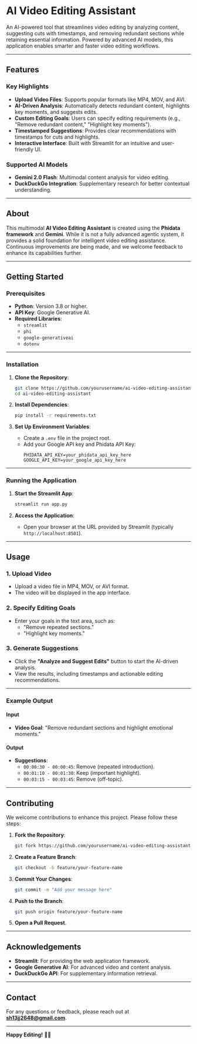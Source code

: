 
# **AI Video Editing Assistant**

An AI-powered tool that streamlines video editing by analyzing content, suggesting cuts with timestamps, and removing redundant sections while retaining essential information. Powered by advanced AI models, this application enables smarter and faster video editing workflows.

---

## **Features**

### **Key Highlights**
- **Upload Video Files**: Supports popular formats like MP4, MOV, and AVI.  
- **AI-Driven Analysis**: Automatically detects redundant content, highlights key moments, and suggests edits.  
- **Custom Editing Goals**: Users can specify editing requirements (e.g., "Remove redundant content," "Highlight key moments").  
- **Timestamped Suggestions**: Provides clear recommendations with timestamps for cuts and highlights.  
- **Interactive Interface**: Built with Streamlit for an intuitive and user-friendly UI.

### **Supported AI Models**
- **Gemini 2.0 Flash**: Multimodal content analysis for video editing.  
- **DuckDuckGo Integration**: Supplementary research for better contextual understanding.

---

## **About**
This multimodal **AI Video Editing Assistant** is created using the **Phidata framework** and **Gemini**. While it is not a fully advanced agentic system, it provides a solid foundation for intelligent video editing assistance. Continuous improvements are being made, and we welcome feedback to enhance its capabilities further.

---

## **Getting Started**

### **Prerequisites**
- **Python**: Version 3.8 or higher.  
- **API Key**: Google Generative AI.  
- **Required Libraries**:
  - `streamlit`
  - `phi`
  - `google-generativeai`
  - `dotenv`

---

### **Installation**

1. **Clone the Repository**:
   ```bash
   git clone https://github.com/yourusername/ai-video-editing-assistant.git
   cd ai-video-editing-assistant
   ```

2. **Install Dependencies**:
   ```bash
   pip install -r requirements.txt
   ```

3. **Set Up Environment Variables**:
   - Create a `.env` file in the project root.
   - Add your Google API key and Phidata API Key:
     ```plaintext
     PHIDATA_API_KEY=your_phidata_api_key_here
     GOOGLE_API_KEY=your_google_api_key_here
     ```

---

### **Running the Application**

1. **Start the Streamlit App**:
   ```bash
   streamlit run app.py
   ```

2. **Access the Application**:
   - Open your browser at the URL provided by Streamlit (typically `http://localhost:8501`).

---

## **Usage**

### **1. Upload Video**
- Upload a video file in MP4, MOV, or AVI format.
- The video will be displayed in the app interface.

### **2. Specify Editing Goals**
- Enter your goals in the text area, such as:
  - "Remove repeated sections."
  - "Highlight key moments."

### **3. Generate Suggestions**
- Click the **"Analyze and Suggest Edits"** button to start the AI-driven analysis.  
- View the results, including timestamps and actionable editing recommendations.

---

### **Example Output**

#### **Input**
- **Video Goal**: "Remove redundant sections and highlight emotional moments."

#### **Output**
- **Suggestions**:
  - `00:00:30 - 00:00:45`: Remove (repeated introduction).
  - `00:01:10 - 00:01:30`: Keep (important highlight).
  - `00:03:15 - 00:03:45`: Remove (off-topic).

---

## **Contributing**

We welcome contributions to enhance this project. Please follow these steps:

1. **Fork the Repository**:
   ```bash
   git fork https://github.com/yourusername/ai-video-editing-assistant.git
   ```
2. **Create a Feature Branch**:
   ```bash
   git checkout -b feature/your-feature-name
   ```
3. **Commit Your Changes**:
   ```bash
   git commit -m "Add your message here"
   ```
4. **Push to the Branch**:
   ```bash
   git push origin feature/your-feature-name
   ```
5. **Open a Pull Request**.

---

## **Acknowledgements**
- **Streamlit**: For providing the web application framework.  
- **Google Generative AI**: For advanced video and content analysis.  
- **DuckDuckGo API**: For supplementary information retrieval.

---

## **Contact**
For any questions or feedback, please reach out at **sh13jj2648@gmail.com**.  

---

**Happy Editing!** 🎥✨


